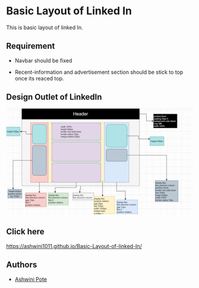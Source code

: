
# Basic Layout of Linked In

This is basic layout of linked In.


## Requirement

- Navbar should be fixed

- Recent-information and advertisement section should be stick to top once its reaced top.


## Design Outlet of LinkedIn

![App Screenshot](https://github.com/Ashwini1011/Basic-Layout-of-linked-In/blob/master/LinkedIn.png)


## Click here 
https://ashwini1011.github.io/Basic-Layout-of-linked-In/
## Authors

- [Ashwini Pote](https://github.com/Ashwini1011)

